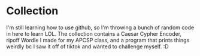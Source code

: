 # Collection
I'm still learning how to use github, so I'm throwing a bunch of random code in here to learn LOL. 
The collection contains a Caesar Cypher Encoder, ripoff Wordle I made for my APCSP class, and a program that prints things weirdly bc I saw it off of tiktok and wanted to challenge myself. :D
